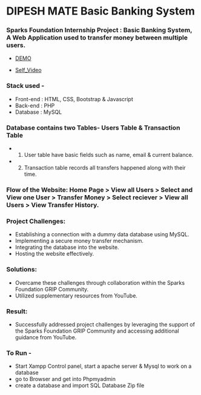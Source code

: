 # DIPESH MATE Basic Banking System
### Sparks Foundation Internship Project : Basic Banking System, A Web Application used to transfer money between multiple users.  

- [DEMO](https://basic-banking-system-phi.vercel.app/)
  
- [Self_Video](https://www.linkedin.com/feed/update/urn:li:activity:7118704334414000128/?originTrackingId=D0A0stG2Qjub0o6ntoZ18g%3D%3D)

### Stack used - 
- Front-end : HTML, CSS, Bootstrap & Javascript 
- Back-end : PHP 
- Database : MySQL   

### Database contains two Tables- Users Table & Transaction Table 
- 1. User table have basic fields such as name, email & current balance. 
- 2. Transaction table records all transfers happened along with their time.  

### Flow of the Website: Home Page > View all Users > Select and View one User > Transfer Money > Select reciever > View all Users > View Transfer History.

### Project Challenges:

- Establishing a connection with a dummy data database using MySQL.
- Implementing a secure money transfer mechanism.
- Integrating the database into the website.
- Hosting the website effectively.

### Solutions:

- Overcame these challenges through collaboration within the Sparks Foundation GRIP Community.
- Utilized supplementary resources from YouTube.

### Result:

- Successfully addressed project challenges by leveraging the support of the Sparks Foundation GRIP Community and accessing additional guidance from YouTube.

### To Run -
- Start Xampp Control panel, start a apache server & Mysql to work on a database
- go to Browser and get into Phpmyadmin
- create a database and import SQL Database Zip file
